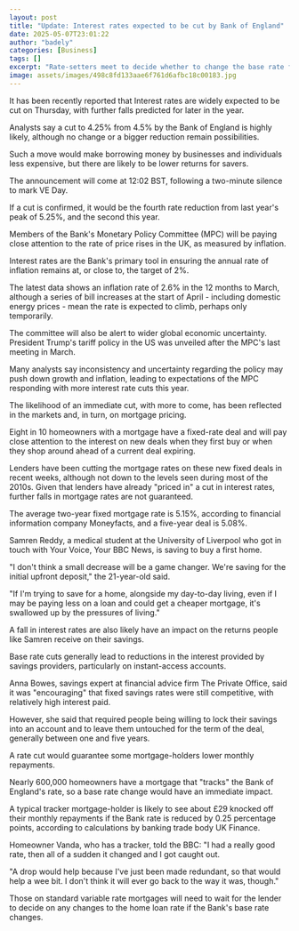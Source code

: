```yaml
---
layout: post
title: "Update: Interest rates expected to be cut by Bank of England"
date: 2025-05-07T23:01:22
author: "badely"
categories: [Business]
tags: []
excerpt: "Rate-setters meet to decide whether to change the base rate from 4.5% with a decision at 12 -02 BST."
image: assets/images/498c8fd133aae6f761d6afbc18c00183.jpg
---
```


It has been recently reported that Interest rates are widely expected to be cut on Thursday, with further falls predicted for later in the year.

Analysts say a cut to 4.25% from 4.5% by the Bank of England is highly likely, although no change or a bigger reduction remain possibilities.

Such a move would make borrowing money by businesses and individuals less expensive, but there are likely to be lower returns for savers.

The announcement will come at 12:02 BST, following a two-minute silence to mark VE Day. 

If a cut is confirmed, it would be the fourth rate reduction from last year's peak of 5.25%, and the second this year.

Members of the Bank's Monetary Policy Committee (MPC) will be paying close attention to the rate of price rises in the UK, as measured by inflation.

Interest rates are the Bank's primary tool in ensuring the annual rate of inflation remains at, or close to, the target of 2%. 

The latest data shows an inflation rate of 2.6% in the 12 months to March, although a series of bill increases at the start of April - including domestic energy prices - mean the rate is expected to climb, perhaps only temporarily.

The committee will also be alert to wider global economic uncertainty. President Trump's tariff policy in the US was unveiled after the MPC's last meeting in March.

Many analysts say inconsistency and uncertainty regarding the policy may push down growth and inflation, leading to expectations of the MPC responding with more interest rate cuts this year.

The likelihood of an immediate cut, with more to come, has been reflected in the markets and, in turn, on mortgage pricing.

Eight in 10 homeowners with a mortgage have a fixed-rate deal and will pay close attention to the interest on new deals when they first buy or when they shop around ahead of a current deal expiring.

Lenders have been cutting the mortgage rates on these new fixed deals in recent weeks, although not down to the levels seen during most of the 2010s. Given that lenders have already "priced in" a cut in interest rates, further falls in mortgage rates are not guaranteed.

The average two-year fixed mortgage rate is 5.15%, according to financial information company Moneyfacts, and a five-year deal is 5.08%.

Samren Reddy, a medical student at the University of Liverpool who got in touch with Your Voice, Your BBC News, is saving to buy a first home.

"I don't think a small decrease will be a game changer. We're saving for the initial upfront deposit," the 21-year-old said.

"If I'm trying to save for a home, alongside my day-to-day living, even if I may be paying less on a loan and could get a cheaper mortgage, it's swallowed up by the pressures of living."

A fall in interest rates are also likely have an impact on the returns people like Samren receive on their savings.

Base rate cuts generally lead to reductions in the interest provided by savings providers, particularly on instant-access accounts.

Anna Bowes, savings expert at financial advice firm The Private Office, said it was "encouraging" that fixed savings rates were still competitive, with relatively high interest paid.

However, she said that required people being willing to lock their savings into an account and to leave them untouched for the term of the deal, generally between one and five years.

A rate cut would guarantee some mortgage-holders lower monthly repayments.

Nearly 600,000 homeowners have a mortgage that "tracks" the Bank of England's rate, so a base rate change would have an immediate impact.

A typical tracker mortgage-holder is likely to see about £29 knocked off their monthly repayments if the Bank rate is reduced by 0.25 percentage points, according to calculations by banking trade body UK Finance.

Homeowner Vanda, who has a tracker, told the BBC: "I had a really good rate, then all of a sudden it changed and I got caught out. 

"A drop would help because I've just been made redundant, so that would help a wee bit. I don't think it will ever go back to the way it was, though."

Those on standard variable rate mortgages will need to wait for the lender to decide on any changes to the home loan rate if the Bank's base rate changes.

